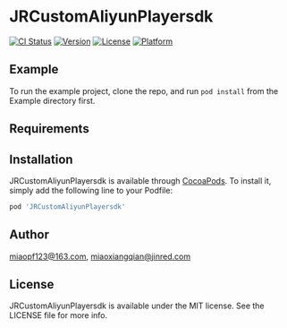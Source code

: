 # JRCustomAliyunPlayersdk

[![CI Status](https://img.shields.io/travis/miaopf123@163.com/JRCustomAliyunPlayersdk.svg?style=flat)](https://travis-ci.org/miaopf123@163.com/JRCustomAliyunPlayersdk)
[![Version](https://img.shields.io/cocoapods/v/JRCustomAliyunPlayersdk.svg?style=flat)](https://cocoapods.org/pods/JRCustomAliyunPlayersdk)
[![License](https://img.shields.io/cocoapods/l/JRCustomAliyunPlayersdk.svg?style=flat)](https://cocoapods.org/pods/JRCustomAliyunPlayersdk)
[![Platform](https://img.shields.io/cocoapods/p/JRCustomAliyunPlayersdk.svg?style=flat)](https://cocoapods.org/pods/JRCustomAliyunPlayersdk)

## Example

To run the example project, clone the repo, and run `pod install` from the Example directory first.

## Requirements

## Installation

JRCustomAliyunPlayersdk is available through [CocoaPods](https://cocoapods.org). To install
it, simply add the following line to your Podfile:

```ruby
pod 'JRCustomAliyunPlayersdk'
```

## Author

miaopf123@163.com, miaoxiangqian@jinred.com

## License

JRCustomAliyunPlayersdk is available under the MIT license. See the LICENSE file for more info.
